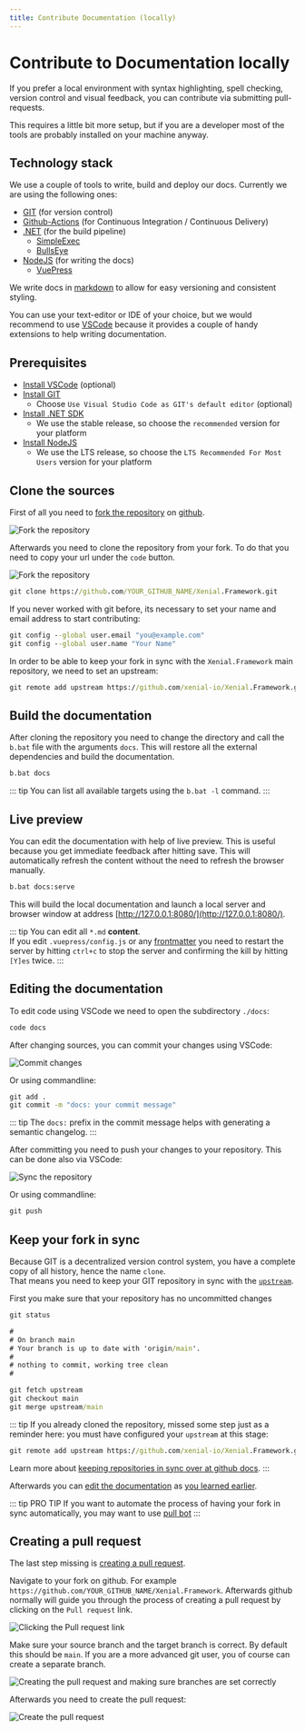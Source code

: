 ```yaml
---
title: Contribute Documentation (locally)
---
```


# Contribute to Documentation locally

If you prefer a local environment with syntax highlighting, spell checking, version control and visual feedback, you can contribute via submitting pull-requests.  

This requires a little bit more setup, but if you are a developer most of the tools are probably installed on your machine anyway.

## Technology stack

We use a couple of tools to write, build and deploy our docs. Currently we are using the following ones:

* [GIT](https://git-scm.com/) (for version control)
* [Github-Actions](https://github.com/features/actions) (for Continuous Integration / Continuous Delivery)
* [.NET](http://dot.net/) (for the build pipeline)
  - [SimpleExec](https://github.com/adamralph/simple-exec)
  - [BullsEye](https://github.com/adamralph/bullseye)
* [NodeJS](https://nodejs.org/en/) (for writing the docs)
  - [VuePress](http://vuepress.vuejs.org/)

We write docs in [markdown](https://en.wikipedia.org/wiki/Markdown) to allow for easy versioning and consistent styling.  

You can use your text-editor or IDE of your choice, but we would recommend to use [VSCode](https://code.visualstudio.com/) because it provides a couple of handy extensions to help writing documentation.

## Prerequisites

* [Install VSCode](https://code.visualstudio.com/) (optional)
* [Install GIT](https://git-scm.com/download/)
  - Choose `Use Visual Studio Code as GIT's default editor` (optional)
* [Install .NET SDK](https://dotnet.microsoft.com/download)
  - We use the stable release, so choose the `recommended` version for your platform
* [Install NodeJS](https://nodejs.org/en/download/)
  - We use the LTS release, so choose the `LTS Recommended For Most Users` version for your platform

## Clone the sources

First of all you need to [fork the repository](https://github.com/xenial-io/Xenial.Framework/fork) on [github](https://github.com/xenial-io/Xeniak.Framework).

![Fork the repository](/images/guide/contribute/fork-repo.png)

Afterwards you need to clone the repository from your fork. To do that you need to copy your url under the `code` button.

![Fork the repository](/images/guide/contribute/clone-fork.png)

```cmd
git clone https://github.com/YOUR_GITHUB_NAME/Xenial.Framework.git
```

If you never worked with git before, its necessary to set your name and email address to start contributing:

```cmd
git config --global user.email "you@example.com"
git config --global user.name "Your Name"
```

In order to be able to keep your fork in sync with the `Xenial.Framework` main repository, we need to set an upstream:

```cmd
git remote add upstream https://github.com/xenial-io/Xenial.Framework.git
```


## Build the documentation

After cloning the repository you need to change the directory and call the `b.bat` file with the arguments `docs`. This will restore all the external dependencies and build the documentation.

```cmd
b.bat docs
```

::: tip
You can list all available targets using the `b.bat -l` command.
:::

## Live preview

You can edit the documentation with help of live preview. This is useful because you get immediate feedback after hitting save. This will automatically refresh the content without the need to refresh the browser manually.

```cmd
b.bat docs:serve
```

This will build the local documentation and launch a local server and browser window at address [http://127.0.0.1:8080/](http://127.0.0.1:8080/).

::: tip
You can edit all `*.md` **content**.  
If you edit `.vuepress/config.js` or any [frontmatter](https://v1.vuepress.vuejs.org/guide/frontmatter.html) you need to restart the server by hitting `ctrl+c` to stop the server and confirming the kill by hitting `[Y]es` twice.
:::

## Editing the documentation

To edit code using VSCode we need to open the subdirectory `./docs`:

```cmd
code docs
```

After changing sources, you can commit your changes using VSCode:

![Commit changes](/images/guide/contribute/commit-changes.png)

Or using commandline:

```cmd
git add .
git commit -m "docs: your commit message"
```

::: tip
The `docs:` prefix in the commit message helps with generating a semantic changelog.
:::

After committing you need to push your changes to your repository. This can be done also via VSCode:

![Sync the repository](/images/guide/contribute/sync-repo.png)

Or using commandline:

```cmd
git push
```

## Keep your fork in sync

Because GIT is a decentralized version control system, you have a complete copy of all history, hence the name `clone`.  
That means you need to keep your GIT repository in sync with the [`upstream`](https://github.com/xenial-io/Xenial.Framework.git).

First you make sure that your repository has no uncommitted changes

```cmd
git status

# 
# On branch main
# Your branch is up to date with 'origin/main'.
# 
# nothing to commit, working tree clean
# 
```

```cmd
git fetch upstream
git checkout main
git merge upstream/main
```

::: tip
If you already cloned the repository, missed some step just as a reminder here: you must have configured your `upstream` at this stage:

```cmd
git remote add upstream https://github.com/xenial-io/Xenial.Framework.git
```

Learn more about [keeping repositories in sync over at github docs](https://docs.github.com/en/github/collaborating-with-issues-and-pull-requests/syncing-a-fork).
::: 

Afterwards you can [edit the documentation](#editing-the-documentation) as [you learned earlier](#editing-the-documentation).

::: tip PRO TIP
If you want to automate the process of having your fork in sync automatically, you may want to use [pull bot](https://github.com/apps/pull)
:::

## Creating a pull request

The last step missing is [creating a pull request](https://docs.github.com/en/github/collaborating-with-issues-and-pull-requests/creating-a-pull-request-from-a-fork).

Navigate to your fork on github. For example `https://github.com/YOUR_GITHUB_NAME/Xenial.Framework`. Afterwards github normally will guide you through the process of creating a pull request by clicking on the `Pull request` link.

![Clicking the Pull request link](/images/guide/contribute/pull-request-1.png)

Make sure your source branch and the target branch is correct. By default this should be `main`. If you are a more advanced git user, you of course can create a separate branch. 

![Creating the pull request and making sure branches are set correctly](/images/guide/contribute/pull-request-2.png)

Afterwards you need to create the pull request:

![Create the pull request](/images/guide/contribute/pull-request-3.png)

